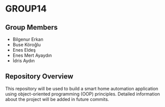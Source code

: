 # GROUP14

## Group Members
- Bilgenur Erkan
- Buse Köroğlu
- Enes Eldeş
- Enes Mert Ayaydın
- İdris Aydın

## Repository Overview
This repository will be used to build a smart home automation application using object-oriented programming (OOP) principles. Detailed information about the project will be added in future commits.
